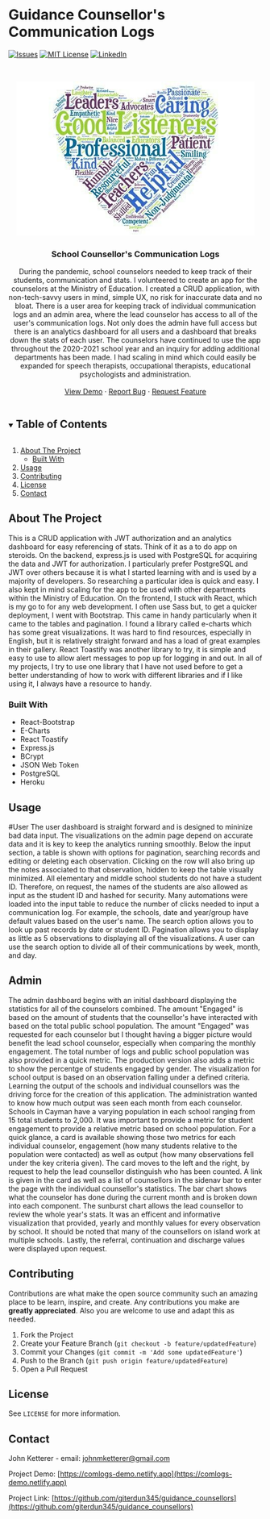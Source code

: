 # Guidance Counsellor's Communication Logs
<!-- PROJECT SHIELDS -->
<!--
*** I'm using markdown "reference style" links for readability.
*** Reference links are enclosed in brackets [ ] instead of parentheses ( ).
*** See the bottom of this document for the declaration of the reference variables
*** for contributors-url, forks-url, etc. This is an optional, concise syntax you may use.
*** https://www.markdownguide.org/basic-syntax/#reference-style-links
-->
[![Issues][issues-shield]][issues-url]
[![MIT License][license-shield]][license-url]
[![LinkedIn][linkedin-shield]][linkedin-url]



<!-- PROJECT LOGO -->
<!-- ![admin demo](client/src/components/images/heart.jpg) -->
<br />
<p align="center">
  <img src="client/src/components/images/heart.jpg" alt="Logo"> 
  <h3 align="center">School Counsellor's Communication Logs</h3>
  <p align="center">
    During the pandemic, school counselors needed to keep track of their students, communication and stats. I volunteered to create an app for the counselors at the Ministry of Education. I created a CRUD application, with non-tech-savvy users in mind, simple UX, no risk for inaccurate data and no bloat. There is a user area for keeping track of individual communication logs and an admin area, where the lead counselor has access to all of the user's communication logs. Not only does the admin have full access but there is an analytics dashboard for all users and a dashboard that breaks down the stats of each user. The counselors have continued to use the app throughout the 2020-2021 school year and an inquiry for adding additional departments has been made. I had scaling in mind which could easily be expanded for speech therapists, occupational therapists, educational psychologists and administration.
    <br />
<!--     <a href="https://github.com/giterdun345/guidance_counsellors"><strong>Explore the docs »</strong></a> -->
<!--     <br /> -->
    <br />
    <a href="https://comlogs-demo.netlify.app">View Demo</a>
    ·
    <a href="https://github.com/giterdun345/guidance_counsellors/issues">Report Bug</a>
    ·
    <a href="https://github.com/giterdun345/guidance_counsellors/issues">Request Feature</a>
  </p>
</p>

<!-- TABLE OF CONTENTS -->
<details open="open">
  <summary><h2 style="display: inline-block">Table of Contents</h2></summary>
  <ol>
    <li>
      <a href="#about-the-project">About The Project</a>
      <ul>
        <li><a href="#built-with">Built With</a></li>
      </ul>
    </li>
    <li>
      <a href="#getting-started">Usage</a>
    </li>
    <li><a href="#contributing">Contributing</a></li>
    <li><a href="#license">License</a></li>
    <li><a href="#contact">Contact</a></li>
  </ol>
</details>



<!-- ABOUT THE PROJECT -->
## About The Project
This is a CRUD application with JWT authorization and an analytics dashboard for easy referencing of stats. Think of it as a to do app on steroids. 
On the backend, express.js is used with PostgreSQL for acquiring the data and JWT for authorization. I particularly prefer PostgreSQL and JWT over others because it is what I started learning with and is used by a majority of developers. So researching a particular idea is quick and easy. I also kept in mind scaling for the app to be used with other departments within the Ministry of Education.
On the frontend, I stuck with React, which is my go to for any web development. I often use Sass but, to get a quicker deployment, I went with Bootstrap. This came in handy particularly when it came to the tables and pagination. I found a library called e-charts which has some great visualizations. It was hard to find resources, especially in English, but it is relatively straight forward and has a load of great examples in their gallery. React Toastify was another library to try, it is simple and easy to use to allow alert messages to pop up for logging in and out. In all of my projects, I try to use one library that I have not used before to get a better understanding of how to work with different libraries and if I like using it, I always have a resource to handy. 

### Built With

* React-Bootstrap
* E-Charts
* React Toastify
* Express.js
* BCrypt
* JSON Web Token
* PostgreSQL
* Heroku 

<!-- USAGE EXAMPLES -->
## Usage
#User
The user dashboard is straight forward and is designed to mininize bad data input. The visualizations on the admin page depend on accurate data and it is key to keep the analytics running smoothly. Below the input section, a table is shown with options for pagination, searching records and editing or deleting each observation. Clicking on the row will also bring up the notes associated to that observation, hidden to keep the table visually minimized. All elementary and middle school students do not have a student ID. Therefore, on request, the names of the students are also allowed as input as the student ID and hashed for security. Many automations were loaded into the input table to reduce the number of clicks needed to input a communication log. For example, the schools, date and year/group have default values based on the user's name. The search option allows you to look up past records by date or student ID. Pagination allows you to display as little as 5 observations to displaying all of the visualizations. A user can use the search option to divide all of their communications by week, month, and day.

## Admin
The admin dashboard begins with an initial dashboard displaying the statistics for all of the counselors combined. The amount "Engaged" is based on the amount of students that the counsellor's have interacted with based on the total public school population. The amount "Engaged" was requested for each counselor but I thought having a bigger picture would benefit the lead school counselor, especially when comparing the monthly engagement. The total number of logs and public school population was also provided in a quick metric. The production version also adds a metric to show the percentge of students engaged by gender. The visualization for school output is based on an observation falling under a defined criteria. Learning the output of the schools and individual counsellors was the driving force for the creation of this application. The administration wanted to know how much output was seen each month from each counselor. Schools in Cayman have a varying population in each school ranging from 15 total students to 2,000. It was important to provide a metric for student engagement to provide a relative metric based on school population. For a quick glance, a card is available showing those two metrics for each individual counselor, engagement (how many students relative to the population were contacted) as well as output (how many observations fell under the key criteria given). The card moves to the left and the right, by request to help the lead counsellor distinguish who has been counted. A link is given in the card as well as a list of counsellors in the sidenav bar to enter the page with the individual counsellor's statistics. The bar chart shows what the counselor has done during the current month and is broken down into each component. The sunburst chart allows the lead counsellor 
to review the whole year's stats. It was an efficent and informative visualization that provided, yearly and monthly values for every observation by school. It should be noted that many of the counsellors on island work at multiple schools. Lastly, the referral, continuation and discharge values were displayed upon request.
 
<!-- CONTRIBUTING -->
## Contributing

Contributions are what make the open source community such an amazing place to be learn, 
inspire, and create. Any contributions you make are **greatly appreciated**. Also you are welcome to use and adapt this as needed.

1. Fork the Project
2. Create your Feature Branch (`git checkout -b feature/updatedFeature`)
3. Commit your Changes (`git commit -m 'Add some updatedFeature'`)
4. Push to the Branch (`git push origin feature/updatedFeature`)
5. Open a Pull Request

<!-- LICENSE -->
## License

See `LICENSE` for more information.


<!-- CONTACT -->
## Contact

John Ketterer - email: johnmketterer@gmail.com

Project Demo: [https://comlogs-demo.netlify.app](https://comlogs-demo.netlify.app)

Project Link: [https://github.com/giterdun345/guidance_counsellors](https://github.com/giterdun345/guidance_counsellors)

<!-- MARKDOWN LINKS & IMAGES -->
<!-- https://www.markdownguide.org/basic-syntax/#reference-style-links -->
[issues-shield]: https://img.shields.io/github/issues/giterdun345/guidance_counsellors.svg?style=for-the-badge
[issues-url]: https://github.com/giterdun345/guidance_counsellors/issues
[license-shield]: https://img.shields.io/github/license/giterdun345/guidance_counsellors.svg?style=for-the-badge
[license-url]: https://github.com/giterdun345/guidance_counsellors/blob/master/LICENSE.txt
[linkedin-shield]: https://img.shields.io/badge/-LinkedIn-black.svg?style=for-the-badge&logo=linkedin&colorB=555
[linkedin-url]: https://linkedin.com/in/jm-ketterer



